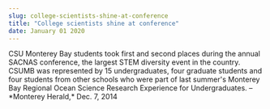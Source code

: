 ```yaml
---
slug: college-scientists-shine-at-conference
title: "College scientists shine at conference"
date: January 01 2020
---
```


<p>CSU Monterey Bay students took first and second places during the annual SACNAS conference, the largest STEM diversity event in the country. CSUMB was represented by 15 undergraduates, four graduate students and four students from other schools who were part of last summer's Monterey Bay Regional Ocean Science Research Experience for Undergraduates. – &#42;Monterey Herald,&#42; Dec. 7, 2014
</p>
